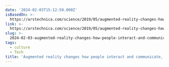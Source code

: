 ```yaml
---
date: '2024-02-03T15:12:50.000Z'
isBasedOn: >-
  https://arstechnica.com/science/2019/05/augmented-reality-changes-how-people-interact-and-communicate-study-finds/
link: >-
  https://arstechnica.com/science/2019/05/augmented-reality-changes-how-people-interact-and-communicate-study-finds/
slug: >-
  2024-02-03-augmented-reality-changes-how-people-interact-and-communicate-study-finds
tags:
  - culture
  - Tech
title: 'Augmented reality changes how people interact and communicate, study finds '
---
```


